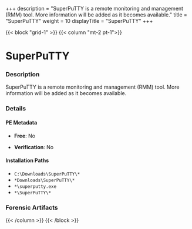 +++
description = "SuperPuTTY is a remote monitoring and management (RMM) tool. More information will be added as it becomes available."
title = "SuperPuTTY"
weight = 10
displayTitle = "SuperPuTTY"
+++


{{< block "grid-1" >}}
{{< column "mt-2 pt-1">}}

# SuperPuTTY


### Description

SuperPuTTY is a remote monitoring and management (RMM) tool. More information will be added as it becomes available.




### Details


#### PE Metadata


- **Free**: No

- **Verification**: No




#### Installation Paths
- `C:\Downloads\SuperPuTTY\*`
- `*Downloads\SuperPuTTY\*`
- `*\superputty.exe`
- `*\SuperPuTTY\*`

### Forensic Artifacts










{{< /column >}}
{{< /block >}}
